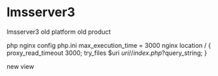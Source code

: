 # lmsserver3
lmsserver3 old platform old product

php nginx config
php.ini max_execution_time = 3000
nginx     location / {
        proxy_read_timeout 3000;
        try_files $uri $uri/ /index.php?$query_string;
    }
    
new view 

